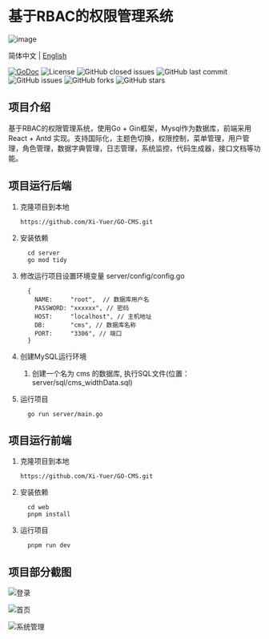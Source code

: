 # 基于RBAC的权限管理系统
![image](https://github.com/user-attachments/assets/01e71378-2d39-4323-81eb-1a8ef185e8fd)


简体中文 | [English](README_en.md)

[![GoDoc](https://godoc.org/github.com/Xi-Yuer/GO-CMS?status.svg)](https://godoc.org/github.com/Xi-Yuer/GO-CMS)
![License](https://img.shields.io/github/license/Xi-Yuer/GO-CMS)
![GitHub closed issues](https://img.shields.io/github/issues-closed-raw/Xi-Yuer/GO-CMS)
![GitHub last commit](https://img.shields.io/github/last-commit/Xi-Yuer/GO-CMS)
![GitHub issues](https://img.shields.io/github/issues/Xi-Yuer/GO-CMS)
![GitHub forks](https://img.shields.io/github/forks/Xi-Yuer/GO-CMS)
![GitHub stars](https://img.shields.io/github/stars/Xi-Yuer/GO-CMS)


## 项目介绍
基于RBAC的权限管理系统，使用Go + Gin框架，Mysql作为数据库，前端采用 React + Antd 实现。支持国际化，主题色切换，权限控制，菜单管理，用户管理，角色管理，数据字典管理，日志管理，系统监控，代码生成器，接口文档等功能。

## 项目运行后端

1. 克隆项目到本地
   ```text
   https://github.com/Xi-Yuer/GO-CMS.git
   ```
      
2. 安装依赖
    ```text
      cd server
      go mod tidy
    ```

3. 修改运行项目设置环境变量 
   server/config/config.go

         {
           NAME:     "root",  // 数据库用户名
           PASSWORD: "xxxxxx", // 密码
           HOST:     "localhost", // 主机地址
           DB:       "cms", // 数据库名称
           PORT:     "3306", // 端口
         }

4. 创建MySQL运行环境
    1. 创建一个名为 cms 的数据库, 执行SQL文件(位置：server/sql/cms_widthData.sql)

5. 运行项目
    ```text
      go run server/main.go
    ```


## 项目运行前端

1. 克隆项目到本地
   ```text
   https://github.com/Xi-Yuer/GO-CMS.git
   ```
   
2. 安装依赖
    ```text
      cd web
      pnpm install
   ```
   
3. 运行项目
    ```text
      pnpm run dev
   ```

## 项目部分截图
![登录](./static/login.png)

![首页](./static/dashboard.png)

![系统管理](./static/system.png)
